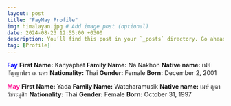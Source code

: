 ```yaml
---
layout: post
title: "FayMay Profile"
img: himalayan.jpg # Add image post (optional)
date: 2024-08-23 12:55:00 +0300
description: You’ll find this post in your `_posts` directory. Go ahead and edit it and re-build the site to see your changes. # Add post description (optional)
tag: [Profile]
---
```


**<span style="color: blue;">Fay</span>**
**First Name:** Kanyaphat
**Family Name:** Na Nakhon
**Native name:** เฟย์ กัญญาพัชร ณ นคร
**Nationality:** Thai
**Gender:** Female
**Born:** December 2, 2001

**<span style="color: #FF1493;">May</span>**
**First Name:** Yada
**Family Name:** Watcharamusik
**Native name:** เมษ์ ญดา วัชระมูสิก
**Nationality:** Thai
**Gender:** Female
**Born:** October 31, 1997